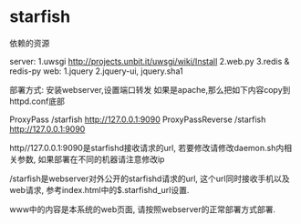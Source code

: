 starfish
========

依赖的资源

server:
1.uwsgi http://projects.unbit.it/uwsgi/wiki/Install
2.web.py
3.redis & redis-py
web:
1.jquery
2.jquery-ui, jquery.sha1

部署方式:
安装webserver,设置端口转发
如果是apache,那么把如下内容copy到httpd.conf底部

ProxyPass /starfish http://127.0.0.1:9090
ProxyPassReverse /starfish http://127.0.0.1:9090

http//127.0.0.1:9090是starfishd接收请求的url,
若要修改请修改daemon.sh内相关参数,
如果部署在不同的机器请注意修改ip

/starfish是webserver对外公开的starfishd请求的url,
这个url同时接收手机以及web请求,
参考index.html中的$.starfishd_url设置.

www中的内容是本系统的web页面, 请按照webserver的正常部署方式部署.
